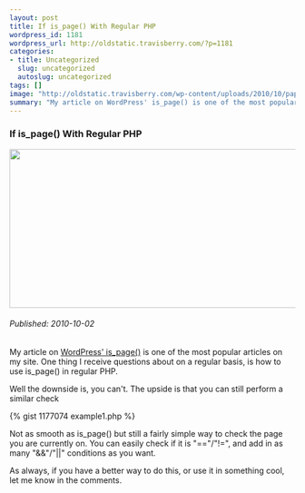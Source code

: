 ```yaml
--- 
layout: post
title: If is_page() With Regular PHP
wordpress_id: 1181
wordpress_url: http://oldstatic.travisberry.com/?p=1181
categories: 
- title: Uncategorized
  slug: uncategorized
  autoslug: uncategorized
tags: []
image: "http://oldstatic.travisberry.com/wp-content/uploads/2010/10/paper_machine.jpg"
summary: "My article on WordPress' is_page() is one of the most popular articles on my site. One thing I receive questions about on a regular basis, is how to use is_page() in regular PHP. "
---
```

<article class="post clearfix">
  <h3>If is_page() With Regular PHP</h3>
  <a href="http://www.flickr.com/photos/14277117@N03/3865517102" class="postImageLink"><img src="http://oldstatic.travisberry.com/wp-content/uploads/2010/10/paper_machine.jpg" alt="" class="thumbnail alignleft" width=640 height=280 /></a>
  <h6>Published: 2010-10-02</h6>

My article on [WordPress' is_page()](http://oldstatic.travisberry.com/2010/01/use-wordpress-is_page-to-display-custom-content/) is one of the most popular articles on my site. One thing I receive questions about on a regular basis, is how to use is_page() in regular PHP. 
<div class="clearfix"></div>
Well the downside is, you can't. The upside is that you can still perform a similar check

{% gist 1177074 example1.php %}

Not as smooth as is_page() but still a fairly simple way to check the page you are currently on. You can easily check if it is "=="/"!=", and add in as many "&&"/"||" conditions as you want.

As always, if you have a better way to do this, or use it in something cool, let me know in the comments.

</article>